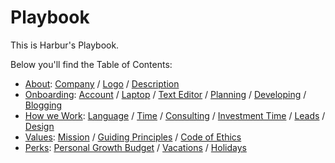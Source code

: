 # Playbook

This is Harbur's Playbook.

Below you'll find the Table of Contents:

* [About]: [Company] / [Logo] / [Description]
* [Onboarding]: [Account] / [Laptop] / [Text Editor] / [Planning] / [Developing] / [Blogging]
* [How we Work]: [Language] / [Time] / [Consulting] / [Investment Time] / [Leads] / [Design]
* [Values]: [Mission] / [Guiding Principles] / [Code of Ethics]
* [Perks]: [Personal Growth Budget] / [Vacations] / [Holidays]

[About]: docs/about.md
  [Company]: docs/about.md#company
  [Logo]: docs/about.md#logo
  [Description]: docs/about.md#description

[Onboarding]: docs/onboarding.md
  [Account]: docs/onboarding.md#account
  [Laptop]: docs/onboarding.md#laptop
  [Text Editor]: docs/onboarding.md#text-editor
  [Planning]: docs/onboarding.md#planning
  [Developing]: docs/onboarding.md#developing
  [Blogging]: docs/onboarding.md#blogging

[How we Work]: docs/how-we-work.md
  [Language]: docs/how-we-work.md#language
  [Time]: docs/how-we-work.md#time
  [Consulting]: docs/how-we-work.md#consulting
  [Investment Time]: docs/how-we-work.md#investment-time
  [Leads]: docs/how-we-work.md#leads
  [Design]: docs/how-we-work.md#design

[Values]: docs/values.md
  [Mission]: docs/values.md#mission
  [Guiding Principles]: docs/values.md#guiding-principles
  [Code of Ethics]: docs/values.md#code-of-ethics

[Perks]: docs/perks.md
  [Personal Growth Budget]: docs/perks.md#personal-growth-budget
  [Vacations]: docs/perks.md#vacations
  [Holidays]: docs/perks.md#holidays
